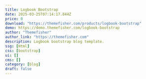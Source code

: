 ```yaml
---
title: Logbook Bootstrap
date: 2025-03-25T07:14:17.844Z
price: 0
download: "https://themefisher.com/products/logbook-bootstrap"
demo: https://demo.themefisher.com/logbook-bootstrap
author: "Themefisher"
author_link: "https://themefisher.com"
description: Logbook bootstrap blog template.
ssg: [Html]
css: [bootstrap]
ui: []
cms: []
category: [blog]
draft: false
---
```

